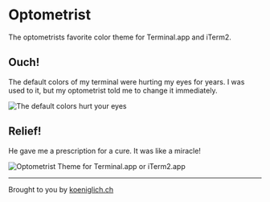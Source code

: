 # Optometrist

The optometrists favorite color theme for Terminal.app and iTerm2.

## Ouch!

The default colors of my terminal were hurting my eyes for years. I was used to it, but my optometrist told me to change it immediately.

![The default colors hurt your eyes](https://github.com/pstadler/optometrist/raw/master/images/ouch.png "The default colors hurt your eyes")

## Relief!

He gave me a prescription for a cure. It was like a miracle!

![Optometrist Theme for Terminal.app or iTerm2.app](https://github.com/pstadler/optometrist/raw/master/images/optometrist.png "Optometrist Theme for Terminal.app")

*****
Brought to you by [koeniglich.ch](http://koeniglich.ch "Patrick is koeniglich")
